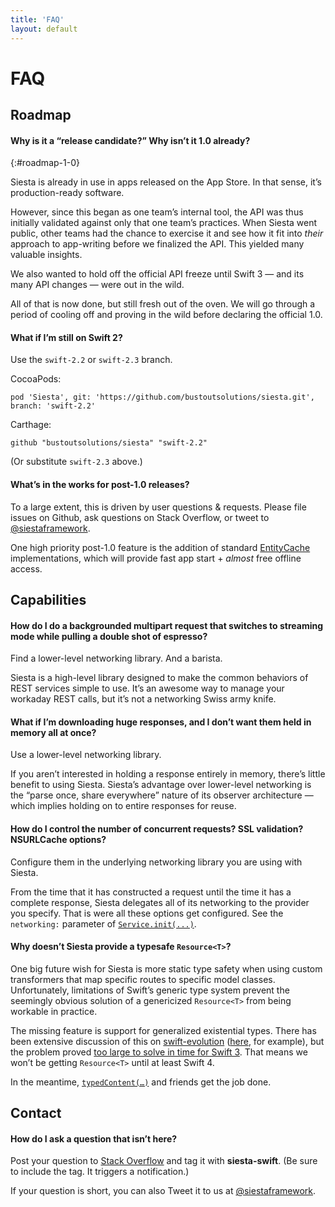 ```yaml
---
title: 'FAQ'
layout: default
---
```


# FAQ

## Roadmap

#### Why is it a “release candidate?” Why isn’t it 1.0 already?
{:#roadmap-1-0}

Siesta is already in use in apps released on the App Store. In that sense, it’s production-ready software.

However, since this began as one team’s internal tool, the API was thus initially validated against only that one team’s practices. When Siesta went public, other teams had the chance to exercise it and see how it fit into _their_ approach to app-writing before we finalized the API. This yielded many valuable insights.

We also wanted to hold off the official API freeze until Swift 3 — and its many API changes — were out in the wild.

All of that is now done, but still fresh out of the oven. We will go through a period of cooling off and proving in the wild before declaring the official 1.0.

#### What if I’m still on Swift 2?

Use the `swift-2.2` or `swift-2.3` branch.

CocoaPods:

```
pod 'Siesta', git: 'https://github.com/bustoutsolutions/siesta.git', branch: 'swift-2.2'
```

Carthage:

```
github "bustoutsolutions/siesta" "swift-2.2"
```

(Or substitute `swift-2.3` above.)

#### What’s in the works for post-1.0 releases?

To a large extent, this is driven by user questions & requests. Please file issues on Github, ask questions on Stack Overflow, or tweet to [@siestaframework](https://twitter.com/siestaframework).

One high priority post-1.0 feature is the addition of standard [EntityCache](http://bustoutsolutions.github.io/siesta/api/Protocols/EntityCache.html) implementations, which will provide fast app start + _almost_ free offline access.


## Capabilities

#### How do I do a backgrounded multipart request that switches to streaming mode while pulling a double shot of espresso?

Find a lower-level networking library. And a barista.

Siesta is a high-level library designed to make the common behaviors of REST services simple to use. It’s an awesome way to manage your workaday REST calls, but it’s not a networking Swiss army knife.

#### What if I’m downloading huge responses, and I don’t want them held in memory all at once?

Use a lower-level networking library.

If you aren’t interested in holding a response entirely in memory, there’s little benefit to using Siesta. Siesta’s advantage over lower-level networking is the “parse once, share everywhere” nature of its observer architecture — which implies holding on to entire responses for reuse.

#### How do I control the number of concurrent requests? SSL validation? NSURLCache options?

Configure them in the underlying networking library you are using with Siesta.

From the time that it has constructed a request until the time it has a complete response, Siesta delegates all of its networking to the provider you specify. That is were all these options get configured. See the `networking:` parameter of [`Service.init(...)`](http://bustoutsolutions.github.io/siesta/api/Classes/Service.html#/s:FC6Siesta7ServicecFMS0_FT4baseGSqSS_22useDefaultTransformersSb10networkingPS_29NetworkingProviderConvertible__S0_).

#### Why doesn’t Siesta provide a typesafe `Resource<T>`?

One big future wish for Siesta is more static type safety when using custom transformers that map specific routes to specific model classes. Unfortunately, limitations of Swift’s generic type system prevent the seemingly obvious solution of a genericized `Resource<T>` from being workable in practice.

The missing feature is support for generalized existential types. There has been extensive discussion of this on [swift-evolution](https://github.com/apple/swift-evolution) ([here](http://thread.gmane.org/gmane.comp.lang.swift.evolution/17418/focus=18810), for example), but the problem proved [too large to solve in time for Swift 3](http://thread.gmane.org/gmane.comp.lang.swift.evolution/17276). That means we won’t be getting `Resource<T>` until at least Swift 4.

In the meantime, [`typedContent(…)`](https://bustoutsolutions.github.io/siesta/api/Protocols/TypedContentAccessors.html#/s:FE6SiestaPS_21TypedContentAccessors12typedContenturFT6ifNoneKT_qd___qd__) and friends get the job done.

## Contact

#### How do I ask a question that isn’t here?

Post your question to [Stack Overflow](https://stackoverflow.com) and tag it with **siesta-swift**. (Be sure to include the tag. It triggers a notification.)

If your question is short, you can also Tweet it to us at [@siestaframework](https://twitter.com/siestaframework).
